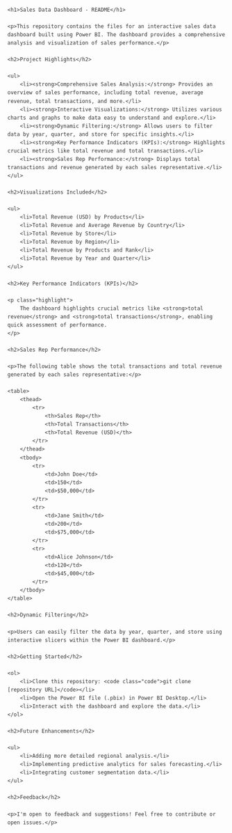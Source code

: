 <!DOCTYPE html>
<html lang="en">
<head>
    <meta charset="UTF-8">
    <meta name="viewport" content="width=device-width, initial-scale=1.0">
    <title>Sales Data Dashboard - README</title>
    <style>
        body {
            font-family: sans-serif;
            margin: 20px;
            line-height: 1.6;
            color: #333;
        }
        h1, h2, h3 {
            color: #0056b3;
        }
        ul {
            list-style-type: disc;
            margin-left: 20px;
        }
        .highlight {
            background-color: #f0f8ff;
            padding: 10px;
            border-radius: 5px;
        }
        .code {
            background-color: #f4f4f4;
            padding: 5px;
            border-radius: 3px;
            font-family: monospace;
        }
        table {
            width: 100%;
            border-collapse: collapse;
            margin-top: 20px;
        }
        th, td {
            border: 1px solid #ddd;
            padding: 8px;
            text-align: left;
        }
        th {
            background-color: #f2f2f2;
        }
    </style>
</head>
<body>

    <h1>Sales Data Dashboard - README</h1>

    <p>This repository contains the files for an interactive sales data dashboard built using Power BI. The dashboard provides a comprehensive analysis and visualization of sales performance.</p>

    <h2>Project Highlights</h2>

    <ul>
        <li><strong>Comprehensive Sales Analysis:</strong> Provides an overview of sales performance, including total revenue, average revenue, total transactions, and more.</li>
        <li><strong>Interactive Visualizations:</strong> Utilizes various charts and graphs to make data easy to understand and explore.</li>
        <li><strong>Dynamic Filtering:</strong> Allows users to filter data by year, quarter, and store for specific insights.</li>
        <li><strong>Key Performance Indicators (KPIs):</strong> Highlights crucial metrics like total revenue and total transactions.</li>
        <li><strong>Sales Rep Performance:</strong> Displays total transactions and revenue generated by each sales representative.</li>
    </ul>

    <h2>Visualizations Included</h2>

    <ul>
        <li>Total Revenue (USD) by Products</li>
        <li>Total Revenue and Average Revenue by Country</li>
        <li>Total Revenue by Store</li>
        <li>Total Revenue by Region</li>
        <li>Total Revenue by Products and Rank</li>
        <li>Total Revenue by Year and Quarter</li>
    </ul>

    <h2>Key Performance Indicators (KPIs)</h2>

    <p class="highlight">
        The dashboard highlights crucial metrics like <strong>total revenue</strong> and <strong>total transactions</strong>, enabling quick assessment of performance.
    </p>

    <h2>Sales Rep Performance</h2>

    <p>The following table shows the total transactions and total revenue generated by each sales representative:</p>

    <table>
        <thead>
            <tr>
                <th>Sales Rep</th>
                <th>Total Transactions</th>
                <th>Total Revenue (USD)</th>
            </tr>
        </thead>
        <tbody>
            <tr>
                <td>John Doe</td>
                <td>150</td>
                <td>$50,000</td>
            </tr>
            <tr>
                <td>Jane Smith</td>
                <td>200</td>
                <td>$75,000</td>
            </tr>
            <tr>
                <td>Alice Johnson</td>
                <td>120</td>
                <td>$45,000</td>
            </tr>
        </tbody>
    </table>

    <h2>Dynamic Filtering</h2>

    <p>Users can easily filter the data by year, quarter, and store using interactive slicers within the Power BI dashboard.</p>

    <h2>Getting Started</h2>

    <ol>
        <li>Clone this repository: <code class="code">git clone [repository URL]</code></li>
        <li>Open the Power BI file (.pbix) in Power BI Desktop.</li>
        <li>Interact with the dashboard and explore the data.</li>
    </ol>

    <h2>Future Enhancements</h2>

    <ul>
        <li>Adding more detailed regional analysis.</li>
        <li>Implementing predictive analytics for sales forecasting.</li>
        <li>Integrating customer segmentation data.</li>
    </ul>

    <h2>Feedback</h2>

    <p>I'm open to feedback and suggestions! Feel free to contribute or open issues.</p>

</body>
</html>
 
